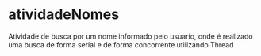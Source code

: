 # atividadeNomes
Atividade de busca por um nome informado pelo usuario, onde é realizado uma busca de forma serial e de forma concorrente utilizando Thread
